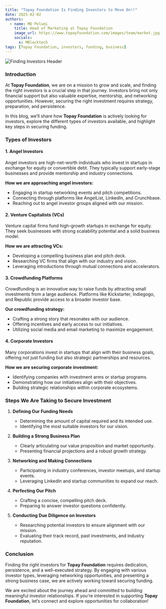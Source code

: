 ```yaml
---
title: "Topay Foundation Is Finding Investors to Move On!!"
date: 2025-02-02
authors:
  - name: MD Pelumi
    title: Head of Marketing at Topay Foundation
    image_url: https://www.topayfoundation.com/images/team/market.jpg
    socials:
      x: MBlocktech
tags: [Topay Foundation, investors, funding, business]
---
```

![Finding Investors Header](/img/blog/feb/02.webp)

### Introduction

At **Topay Foundation**, we are on a mission to grow and scale, and finding the right investors is a crucial step in that journey. Investors bring not only financial support but also valuable expertise, mentorship, and networking opportunities. However, securing the right investment requires strategy, preparation, and persistence.

In this blog, we’ll share how **Topay Foundation** is actively looking for investors, explore the different types of investors available, and highlight key steps in securing funding.

<!-- truncate -->

### Types of Investors

#### 1. **Angel Investors**

Angel investors are high-net-worth individuals who invest in startups in exchange for equity or convertible debt. They typically support early-stage businesses and provide mentorship and industry connections.

**How we are approaching angel investors:**

- Engaging in startup networking events and pitch competitions.
- Connecting through platforms like AngelList, LinkedIn, and Crunchbase.
- Reaching out to angel investor groups aligned with our mission.

#### 2. **Venture Capitalists (VCs)**

Venture capital firms fund high-growth startups in exchange for equity. They seek businesses with strong scalability potential and a solid business model.

**How we are attracting VCs:**

- Developing a compelling business plan and pitch deck.
- Researching VC firms that align with our industry and vision.
- Leveraging introductions through mutual connections and accelerators.

#### 3. **Crowdfunding Platforms**

Crowdfunding is an innovative way to raise funds by attracting small investments from a large audience. Platforms like Kickstarter, Indiegogo, and Republic provide access to a broader investor base.

**Our crowdfunding strategy:**

- Crafting a strong story that resonates with our audience.
- Offering incentives and early access to our initiatives.
- Utilizing social media and email marketing to maximize engagement.

#### 4. **Corporate Investors**

Many corporations invest in startups that align with their business goals, offering not just funding but also strategic partnerships and resources.

**How we are securing corporate investment:**

- Identifying companies with investment arms or startup programs.
- Demonstrating how our initiatives align with their objectives.
- Building strategic relationships within corporate ecosystems.

### Steps We Are Taking to Secure Investment

1. **Defining Our Funding Needs**
   - Determining the amount of capital required and its intended use.
   - Identifying the most suitable investors for our vision.

2. **Building a Strong Business Plan**
   - Clearly articulating our value proposition and market opportunity.
   - Presenting financial projections and a robust growth strategy.

3. **Networking and Making Connections**
   - Participating in industry conferences, investor meetups, and startup events.
   - Leveraging LinkedIn and startup communities to expand our reach.

4. **Perfecting Our Pitch**
   - Crafting a concise, compelling pitch deck.
   - Preparing to answer investor questions confidently.

5. **Conducting Due Diligence on Investors**
   - Researching potential investors to ensure alignment with our mission.
   - Evaluating their track record, past investments, and industry reputation.

### Conclusion

Finding the right investors for **Topay Foundation** requires dedication, persistence, and a well-executed strategy. By engaging with various investor types, leveraging networking opportunities, and presenting a strong business case, we are actively working toward securing funding.

We are excited about the journey ahead and committed to building meaningful investor relationships. If you’re interested in supporting **Topay Foundation**, let’s connect and explore opportunities for collaboration!
